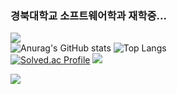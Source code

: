 ### 경북대학교 소프트웨어학과 재학중... ###

<!--
**IanToo2/IanToo2** is a ✨ _special_ ✨ repository because its `README.md` (this file) appears on your GitHub profile.

Here are some ideas to get you started:

- 🔭 I’m currently working on ...
- 🌱 I’m currently learning ...
- 👯 I’m looking to collaborate on ...
- 🤔 I’m looking for help with ...
- 💬 Ask me about ...
- 📫 How to reach me: ...
- 😄 Pronouns: ...
- ⚡ Fun fact: ...
-->
<a href="버튼을 눌렀을 때 이동할 링크" target="_blank"><img src="https://img.shields.io/badge/뱃지레이블-배경색?style=뱃지모양&logo=로고&logoColor=로고색상"/></a><br>
![Anurag's GitHub stats](https://github-readme-stats.vercel.app/api?username=IanToo2&show_icons=true&theme=tokyonight)
![Top Langs](https://github-readme-stats.vercel.app/api/top-langs/?username=IanToo2&layout=compact&theme=gruvbox)<br>
[![Solved.ac Profile](http://mazassumnida.wtf/api/generate_badge?boj=rlawjddla0203)](https://solved.ac/rlawjddla0203)
<img src="http://mazandi.herokuapp.com/api?handle=rlawjddla0203&theme=warm"/><br>


<img src="https://img.shields.io/badge/#3776AB?style=flat-square&logo=simpleicons_python&logoColor=white"/>
